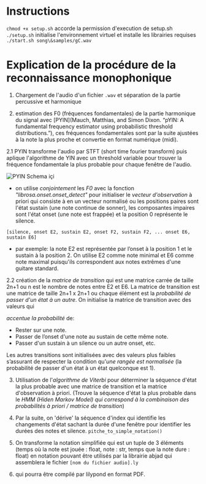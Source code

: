 # Instructions
`chmod +x setup.sh` accorde la permission d'execution de setup.sh
`./setup.sh` initialise l'environnement virtuel et installe les librairies requises
`./start.sh song\&samples/gC.wav  `

# Explication de la procédure de la reconnaissance monophonique
1. Chargement de l'audio d'un fichier `.wav` et séparation de la partie percussive et harmonique

2. estimation des F0 (fréquences fondamentales) de la partie harmonique du signal avec [PYIN](Mauch, Matthias, and Simon Dixon. “pYIN: A fundamental frequency estimator using probabilistic threshold distributions.”), ces fréquences fondamentales sont par la suite ajustées à la note la plus proche et convertie en format numérique (midi).

2.1 PYIN transforme l'audio par STFT (short time fourier transform) puis aplique l'algorithme de YIN avec un threshold variable pour trouver la fréquence fondamentale la plus probable pour chaque fenêtre de l'audio.

![PYIN Schema içi](https://github.com/craqu/GPH-3001/blob/main/Notes/images/pyin.png?raw=true)

  - on utilise *conjointement* les *F0* avec la fonction *"librosa.onset.onset_detect"* pour initialiser le *vecteur d'observation* à priori qui consiste à en un vecteur normalisé ou les positions paires sont l'état sustain (une note continue de sonner), les composantes impaires sont l'état onset (une note est frappée) et la position 0 représente le silence.

  `[silence, onset E2, sustain E2, onset F2, sustain F2, ... onset E6, sustain E6]`

  - par exemple: la note E2 est représentée par l’onset à la position 1 et le sustain à la position 2. On utilise E2 comme note minimal et E6 comme note maximal puisqu'ils correspondent aux notes extrêmes d'une guitare standard.

2.2 création de la *matrice de transition* qui est une matrice carrée de taille 2n+1 ou n est le nombre de notes entre E2 et E6. La matrice de transition est une matrice de taille 2n+1 x 2n+1 ou chaque élément est la *probabilité de passer d'un état à un autre*. On initialise la matrice de transition avec des valeurs qui

*accentue la probabilité* de:
  - Rester sur une note.
  - Passer de l’onset d'une note au sustain de cette même note.
  - Passer d'un sustain à un silence ou un autre onset, etc.

Les autres transitions sont initialisées avec des valeurs plus faibles s’assurant de respecter la condition qu'*une rangée est normalisée* (la probabilité de passer d'un état à un état quelconque est 1).

3.  Utilisation de l'*algorithme de Viterbi* pour déterminer la séquence d'état la plus probable avec une matrice de transition et la matrice d'observation à priori. (Trouve la séquence d'état la plus probable dans le *HMM (Hiden Markov Model) qui correspond à la combinaison des probabilités à priori / matrice de transition*)

4.  Par la suite, on 'dérive' la séquence d'index qui identifie les changements d'état sachant la durée d'une fenêtre pour identifier les durées des notes et silence. `pitche_to_simple_notation()`


5. On transforme la notation simplifiée qui est un tuple de 3 éléments (temps où la note est jouée : float, note : str, temps que la note dure : float) en notation pouvant être utilisés par la librairie abjad qui assemblera le fichier `[nom du fichier audio].ly`

6. qui pourra être compilé par lilypond en format PDF.
